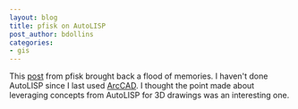 ```yaml
---
layout: blog
title: pfisk on AutoLISP
post_author: bdollins
categories:
- gis
---
```


This <a href="http://vistasmalltalk.wordpress.com/2007/01/17/autolisps-legacy/">post</a> from pfisk brought back a flood of memories. I haven't done AutoLISP since I last used <a href="http://support.esri.com/index.cfm?fa=software.filteredGateway&amp;PID=39">ArcCAD</a>. I thought the point made about leveraging concepts from AutoLISP for 3D drawings was an interesting one.